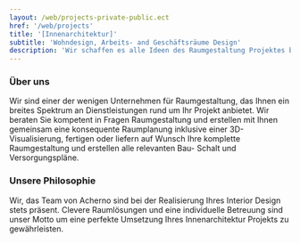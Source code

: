 ```yaml
---
layout: /web/projects-private-public.ect
href: '/web/projects'
title: '[Innenarchitektur]'
subtitle: 'Wohndesign, Arbeits- and Geschäftsräume Design'
description: 'Wir schaffen es alle Ideen des Raumgestaltung Projektes bis zum kleinsten Detail zu realisieren.'
---
```

### Über uns
Wir sind einer der wenigen Unternehmen für Raumgestaltung, das Ihnen ein breites Spektrum an Dienstleistungen rund um Ihr Projekt anbietet. Wir beraten Sie kompetent in Fragen Raumgestaltung und erstellen mit Ihnen gemeinsam eine konsequente Raumplanung inklusive einer 3D-Visualisierung, fertigen oder liefern auf Wunsch Ihre komplette Raumgestaltung und erstellen alle relevanten Bau- Schalt und Versorgungspläne.

### Unsere Philosophie 
Wir, das Team von Acherno sind bei der Realisierung Ihres Interior Design stets präsent. Clevere Raumlösungen und eine individuelle Betreuung sind unser Motto um eine perfekte Umsetzung Ihres Innenarchitektur Projekts zu gewährleisten.